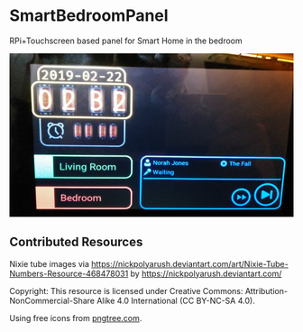 # SmartBedroomPanel
RPi+Touchscreen based panel for Smart Home in the bedroom

![Screenshot 2019-02-22](Screenshot_2019-02-22.jpg)

## Contributed Resources

Nixie tube images via https://nickpolyarush.deviantart.com/art/Nixie-Tube-Numbers-Resource-468478031 by https://nickpolyarush.deviantart.com/

Copyright:
This resource is licensed under Creative Commons: Attribution-NonCommercial-Share Alike 4.0 International (CC BY-NC-SA 4.0).

Using free icons from [pngtree.com](https://pngtree.com/free-icon).
